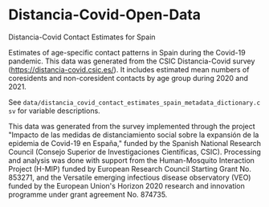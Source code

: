 # Distancia-Covid-Open-Data

Distancia-Covid Contact Estimates for Spain

Estimates of age-specific contact patterns in Spain during the Covid-19 pandemic. This data was generated from the CSIC Distancia-Covid survey (https://distancia-covid.csic.es/). It includes estimated mean numbers of coresidents and non-coresident contacts by age group during 2020 and 2021.

See `data/distancia_covid_contact_estimates_spain_metadata_dictionary.csv` for variable descriptions.

This data was generated from the survey implemented through the project "Impacto de las medidas de distanciamiento social sobre la expansión de la epidemia de Covid-19 en España," funded by the Spanish National Research Council (Consejo Superior de Investigaciones Científicas, CSIC). Processing and analysis was done with support from the Human-Mosquito Interaction Project (H-MIP) funded by European Research Council Starting Grant No. 853271, and the Versatile emerging infectious disease observatory (VEO) funded by the European Union's Horizon 2020 research and innovation programme under grant agreement No. 874735.
